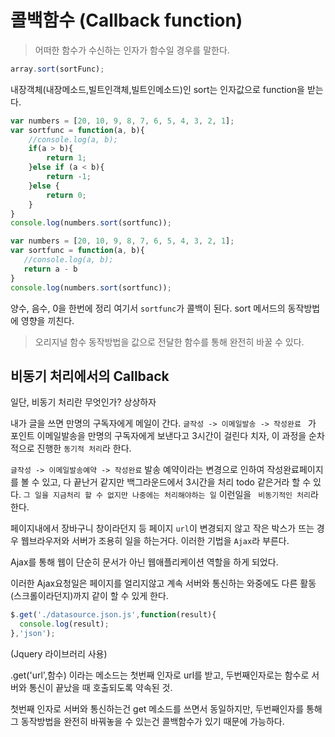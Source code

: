 # 콜백함수 (Callback function)

> 어떠한 함수가 수신하는 인자가 함수일 경우를 말한다.

```js
array.sort(sortFunc);
```

 내장객체(내장메소드,빌트인객체,빌트인메소드)인 sort는 인자값으로 function을 받는다.  

```js
var numbers = [20, 10, 9, 8, 7, 6, 5, 4, 3, 2, 1];
var sortfunc = function(a, b){
    //console.log(a, b);
    if(a > b){
        return 1;
    }else if (a < b){
        return -1;
    }else {
        return 0;
    }
}
console.log(numbers.sort(sortfunc));
```

 ```js
var numbers = [20, 10, 9, 8, 7, 6, 5, 4, 3, 2, 1];
var sortfunc = function(a, b){
    //console.log(a, b);
    return a - b
}
console.log(numbers.sort(sortfunc));
 ```

양수, 음수, 0을 한번에 정리 
여기서 `sortfunc`가 콜백이 된다.
sort 메서드의 동작방법에 영향을 끼친다. 

> 오리지널 함수 동작방법을 값으로 전달한 함수를 통해 완전히 바꿀 수 있다.

## 비동기 처리에서의 Callback

일단, 비동기 처리란 무엇인가?
상상하자 

내가 글을 쓰면 만명의 구독자에게 메일이 간다.
`글작성 -> 이메일발송 -> 작성완료 ` 가 포인트
이메일발송을 만명의 구독자에게 보낸다고 3시간이 걸린다 치자,
이 과정을 순차적으로 진행한 `동기적 처리`라 한다.


`글작성 -> 이메일발송예약 -> 작성완료` 발송 예약이라는 변경으로 인하여
작성완료페이지를 볼 수 있고, 다 끝난거 같지만 백그라운드에서 3시간을 처리
todo 같은거라 할 수 있다. `그 일을 지금처리 할 수 없지만 나중에는 처리해야하는 일`
이런일을 ` 비동기적인 처리`라 한다.


페이지내에서 장바구니 창이라던지 등 페이지 `url`이 변경되지 않고 작은 박스가 뜨는 경우 웹브라우저와 서버가  조용히 일을 하는거다. 이러한 기법을 `Ajax`라 부른다.

Ajax를 통해 웹이 단순히 문서가 아닌 웹애플리케이션 역할을 하게 되었다.

이러한 Ajax요청일은 페이지를 얼리지않고 계속 서버와 통신하는 와중에도 다른 활동(스크롤이라던지)까지 같이 할 수 있게 한다.


```js
$.get('./datasource.json.js',function(result){
  console.log(result);  
},'json');
```

(Jquery 라이브러리 사용)

.get('url',함수) 이라는 메소드는 첫번째 인자로 url를 받고, 두번째인자로는 함수로 서버와 통신이 끝났을 때 호출되도록 약속된 것.

첫번째 인자로 서버와 통신하는건 get 메소드를 쓰면서 동일하지만, 두번째인자를 통해 그 동작방법을 완전히 바꿔놓을 수 있는건 콜백함수가 있기 때문에 가능하다.

